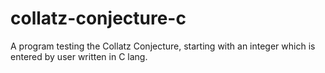 # collatz-conjecture-c
A program testing the Collatz Conjecture, starting with an integer which is entered by user written in C lang.

